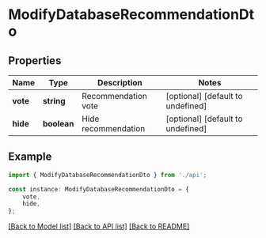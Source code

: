# ModifyDatabaseRecommendationDto


## Properties

Name | Type | Description | Notes
------------ | ------------- | ------------- | -------------
**vote** | **string** | Recommendation vote | [optional] [default to undefined]
**hide** | **boolean** | Hide recommendation | [optional] [default to undefined]

## Example

```typescript
import { ModifyDatabaseRecommendationDto } from './api';

const instance: ModifyDatabaseRecommendationDto = {
    vote,
    hide,
};
```

[[Back to Model list]](../README.md#documentation-for-models) [[Back to API list]](../README.md#documentation-for-api-endpoints) [[Back to README]](../README.md)
